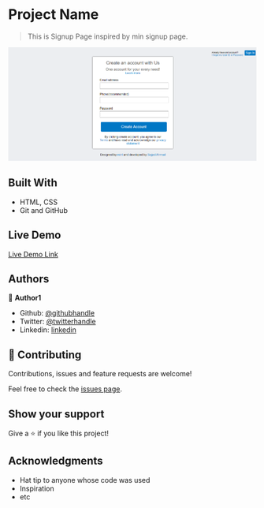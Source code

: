 # Project Name

> This is Signup Page inspired by min signup page.

![screenshot](./images/screenshot.png)


## Built With

- HTML, CSS
- Git and GitHub

## Live Demo

[Live Demo Link](https://rawcdn.githack.com/SajjadAhmad14/Signup-Page/34205dbe9d77308bdb00f68cd73744f74113bba6/index.html)

## Authors

👤 **Author1**

- Github: [@githubhandle](https://github.com/SajjadAhmad14)
- Twitter: [@twitterhandle](https://twitter.com/Sajjad_Ahmad14)
- Linkedin: [linkedin](https://www.linkedin.com/in/sajjad-ahmad-86102117a/)

## 🤝 Contributing

Contributions, issues and feature requests are welcome!

Feel free to check the [issues page](issues/).

## Show your support

Give a ⭐️ if you like this project!

## Acknowledgments

- Hat tip to anyone whose code was used
- Inspiration
- etc
